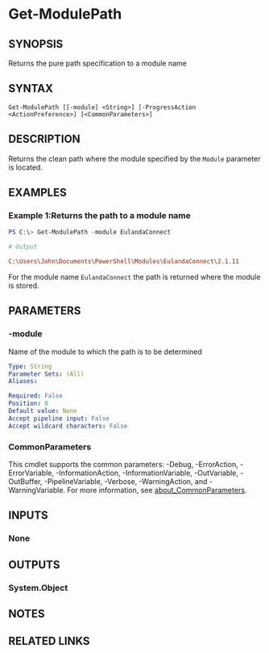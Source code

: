 ﻿---
external help file: EulandaConnect-help.xml
Module Name: EulandaConnect
online version: https://github.com/Eulanda/EulandaConnect/blob/master/docs/Get-ModulPath.md
schema: 2.0.0
lastMod: 2024-03-19T06:27:25
---

# Get-ModulePath

## SYNOPSIS
Returns the pure path specification to a module name

## SYNTAX

```
Get-ModulePath [[-module] <String>] [-ProgressAction <ActionPreference>] [<CommonParameters>]
```

## DESCRIPTION
Returns the clean path where the module specified by the `Module` parameter is located.

## EXAMPLES

### Example 1:Returns the path to a module name
```powershell
PS C:\> Get-ModulePath -module EulandaConnect
```

```ini
# Output

C:\Users\John\Documents\PowerShell\Modules\EulandaConnect\2.1.11
```

For the module name `EulandaConnect` the path is returned where the module is stored.

## PARAMETERS

### -module
Name of the module to which the path is to be determined

```yaml
Type: String
Parameter Sets: (All)
Aliases:

Required: False
Position: 0
Default value: None
Accept pipeline input: False
Accept wildcard characters: False
```


### CommonParameters
This cmdlet supports the common parameters: -Debug, -ErrorAction, -ErrorVariable, -InformationAction, -InformationVariable, -OutVariable, -OutBuffer, -PipelineVariable, -Verbose, -WarningAction, and -WarningVariable. For more information, see [about_CommonParameters](http://go.microsoft.com/fwlink/?LinkID=113216).

## INPUTS

### None

## OUTPUTS

### System.Object
## NOTES

## RELATED LINKS


